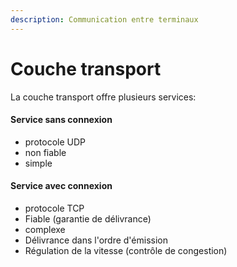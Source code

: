 ```yaml
---
description: Communication entre terminaux
---
```


# Couche transport

La couche transport offre plusieurs services:

#### Service sans connexion

* protocole UDP
* non fiable
* simple

#### Service avec connexion

* protocole TCP
* Fiable \(garantie de délivrance\)
* complexe
* Délivrance dans l'ordre d'émission
* Régulation de la vitesse \(contrôle de congestion\)



